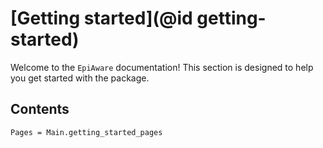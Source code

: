 # [Getting started](@id getting-started)

Welcome to the `EpiAware` documentation! This section is designed to help you get started with the package.

## Contents

```@contents
Pages = Main.getting_started_pages
```
